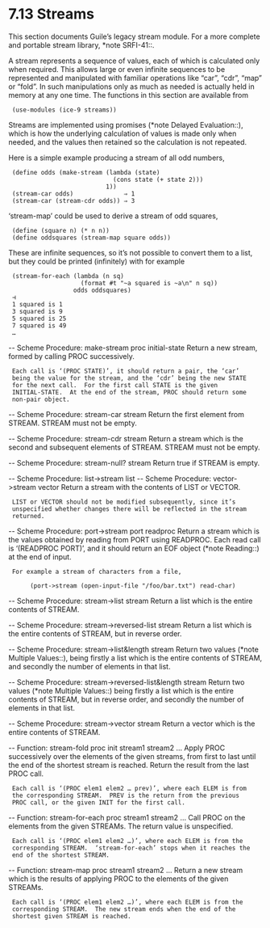 7.13 Streams
============

This section documents Guile’s legacy stream module.  For a more
complete and portable stream library, *note SRFI-41::.

   A stream represents a sequence of values, each of which is calculated
only when required.  This allows large or even infinite sequences to be
represented and manipulated with familiar operations like “car”, “cdr”,
“map” or “fold”.  In such manipulations only as much as needed is
actually held in memory at any one time.  The functions in this section
are available from

     (use-modules (ice-9 streams))

   Streams are implemented using promises (*note Delayed Evaluation::),
which is how the underlying calculation of values is made only when
needed, and the values then retained so the calculation is not repeated.

Here is a simple example producing a stream of all odd numbers,

     (define odds (make-stream (lambda (state)
                                 (cons state (+ state 2)))
                               1))
     (stream-car odds)              ⇒ 1
     (stream-car (stream-cdr odds)) ⇒ 3

‘stream-map’ could be used to derive a stream of odd squares,

     (define (square n) (* n n))
     (define oddsquares (stream-map square odds))

   These are infinite sequences, so it’s not possible to convert them to
a list, but they could be printed (infinitely) with for example

     (stream-for-each (lambda (n sq)
                        (format #t "~a squared is ~a\n" n sq))
                      odds oddsquares)
     ⊣
     1 squared is 1
     3 squared is 9
     5 squared is 25
     7 squared is 49
     …


 -- Scheme Procedure: make-stream proc initial-state
     Return a new stream, formed by calling PROC successively.

     Each call is ‘(PROC STATE)’, it should return a pair, the ‘car’
     being the value for the stream, and the ‘cdr’ being the new STATE
     for the next call.  For the first call STATE is the given
     INITIAL-STATE.  At the end of the stream, PROC should return some
     non-pair object.

 -- Scheme Procedure: stream-car stream
     Return the first element from STREAM.  STREAM must not be empty.

 -- Scheme Procedure: stream-cdr stream
     Return a stream which is the second and subsequent elements of
     STREAM.  STREAM must not be empty.

 -- Scheme Procedure: stream-null? stream
     Return true if STREAM is empty.

 -- Scheme Procedure: list->stream list
 -- Scheme Procedure: vector->stream vector
     Return a stream with the contents of LIST or VECTOR.

     LIST or VECTOR should not be modified subsequently, since it’s
     unspecified whether changes there will be reflected in the stream
     returned.

 -- Scheme Procedure: port->stream port readproc
     Return a stream which is the values obtained by reading from PORT
     using READPROC.  Each read call is ‘(READPROC PORT)’, and it should
     return an EOF object (*note Reading::) at the end of input.

     For example a stream of characters from a file,

          (port->stream (open-input-file "/foo/bar.txt") read-char)

 -- Scheme Procedure: stream->list stream
     Return a list which is the entire contents of STREAM.

 -- Scheme Procedure: stream->reversed-list stream
     Return a list which is the entire contents of STREAM, but in
     reverse order.

 -- Scheme Procedure: stream->list&length stream
     Return two values (*note Multiple Values::), being firstly a list
     which is the entire contents of STREAM, and secondly the number of
     elements in that list.

 -- Scheme Procedure: stream->reversed-list&length stream
     Return two values (*note Multiple Values::) being firstly a list
     which is the entire contents of STREAM, but in reverse order, and
     secondly the number of elements in that list.

 -- Scheme Procedure: stream->vector stream
     Return a vector which is the entire contents of STREAM.

 -- Function: stream-fold proc init stream1 stream2 …
     Apply PROC successively over the elements of the given streams,
     from first to last until the end of the shortest stream is reached.
     Return the result from the last PROC call.

     Each call is ‘(PROC elem1 elem2 … prev)’, where each ELEM is from
     the corresponding STREAM.  PREV is the return from the previous
     PROC call, or the given INIT for the first call.

 -- Function: stream-for-each proc stream1 stream2 …
     Call PROC on the elements from the given STREAMs.  The return value
     is unspecified.

     Each call is ‘(PROC elem1 elem2 …)’, where each ELEM is from the
     corresponding STREAM.  ‘stream-for-each’ stops when it reaches the
     end of the shortest STREAM.

 -- Function: stream-map proc stream1 stream2 …
     Return a new stream which is the results of applying PROC to the
     elements of the given STREAMs.

     Each call is ‘(PROC elem1 elem2 …)’, where each ELEM is from the
     corresponding STREAM.  The new stream ends when the end of the
     shortest given STREAM is reached.

